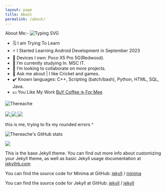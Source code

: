 ```yaml
---
layout: page
title: About
permalink: /about/
---
```


About Me:-
<img src="https://readme-typing-svg.herokuapp.com?font=Fira+Code&weight=500&size=30&pause=1000&color=F70000&width=600&height=60&lines=Hey+There!%2C+%F0%9F%91%8B;Nice+to+meet+you....%F0%9F%98%87;I+am+Reache%2C%F0%9F%97%BF;From+Karnavati%2C+Bharat+%F0%9F%87%AE%F0%9F%87%B3" alt="Typing SVG" />
</a>
</h1>

- 🗒️ I am Trying To Learn
- ⚡️ I Started Learning Android Development in September 2023 
- 📱 Devices I own: Poco X5 Pro 5G(Redwood).
- 🌱 I’m currently studying In. MSC IT.
- 👯 I’m looking to collaborate on more projects.
- 💬 Ask me about | I like Cricket and games.
- ✔️ Known languages: C++, Scripting (batch/bash), Python, HTML, SQL, Java.
- 💵 You Like My Work [BuY Coffee ☕ For Mee](https://www.paypal.com/paypalme/thereache)

<img src="https://komarev.com/ghpvc/?username=Thereache&style=flat-square" alt="Thereache" /><br>
<br>
<a href="mailto: thereache2003@gmail.com" target="_blank">
<img src="https://img.shields.io/badge/Gmail-D14836?style=for-the-badge&logo=gmail&logoColor=white" />
</a>
<a href="https://t.me/thereache" target="_blank">
<img src="https://img.shields.io/badge/Telegram-2CA5E0.svg?style=for-the-badge&logo=telegram&logoColor=white" />
</a>
<a href="https://www.paypal.com/paypalme/thereache" target="_blank">
<img src="https://img.shields.io/badge/PayPal-00457C?style=for-the-badge&logo=paypal&logoColor=white" />
</a>
<br/>

this is me, trying to fix my rounded errors ^


![Thereache's GitHub stats](https://github-readme-stats.vercel.app/api?username=Thereache&show_icons=true&theme=transparent)

![](https://github-readme-streak-stats.herokuapp.com/?user=Thereache&theme=transparent&hide_border=false)<br/>


This is the base Jekyll theme. You can find out more info about customizing your Jekyll theme, as well as basic Jekyll usage documentation at [jekyllrb.com](https://jekyllrb.com/)

You can find the source code for Minima at GitHub:
[jekyll][jekyll-organization] /
[minima](https://github.com/jekyll/minima)

You can find the source code for Jekyll at GitHub:
[jekyll][jekyll-organization] /
[jekyll](https://github.com/jekyll/jekyll)


[jekyll-organization]: https://github.com/jekyll
